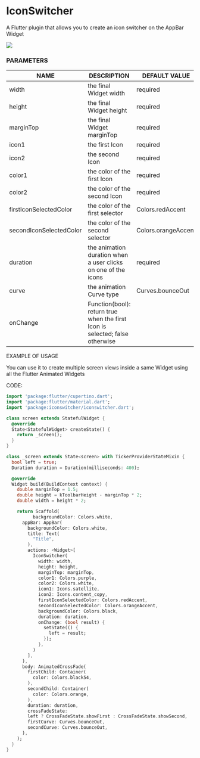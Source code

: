 # IconSwitcher

A Flutter plugin that allows you to create an icon switcher on the AppBar Widget

![](https://dremardesign.com/media/iconswitcher.gif)



### PARAMETERS

| NAME                    | DESCRIPTION                                                  | DEFAULT VALUE       |
| ----------------------- | ------------------------------------------------------------ | ------------------- |
| width                   | the final Widget width                                       | required            |
| height                  | the final Widget height                                      | required            |
| marginTop               | the final Widget marginTop                                   | required            |
| icon1                   | the first Icon                                               | required            |
| icon2                   | the second Icon                                              | required            |
| color1                  | the color of the first Icon                                  | required            |
| color2                  | the color of the second Icon                                 | required            |
| firstIconSelectedColor  | the color of the first selector                              | Colors.redAccent    |
| secondIconSelectedColor | the color of the second selector                             | Colors.orangeAccent |
| duration                | the animation duration when a user clicks on one of the icons | required            |
| curve                   | the animation Curve type                                     | Curves.bounceOut    |
| onChange                | Function(bool): return true when the first Icon is selected; false otherwise |                     |



EXAMPLE OF USAGE

You can use it to create multiple screen views inside a same Widget using all the Flutter Animated Widgets

CODE:

```dart
import 'package:flutter/cupertino.dart';
import 'package:flutter/material.dart';
import 'package:iconswitcher/iconswitcher.dart';

class screen extends StatefulWidget {
  @override
  State<StatefulWidget> createState() {
    return _screen();
  }
}

class _screen extends State<screen> with TickerProviderStateMixin {
  bool left = true;
  Duration duration = Duration(milliseconds: 400);

  @override
  Widget build(BuildContext context) {
    double marginTop = 1.5;
    double height = kToolbarHeight - marginTop * 2;
    double width = height * 2;

    return Scaffold(
          backgroundColor: Colors.white,
      appBar: AppBar(
        backgroundColor: Colors.white,
        title: Text(
          "Title",
        ),
        actions: <Widget>[
          IconSwitcher(
            width: width,
            height: height,
            marginTop: marginTop,
            color1: Colors.purple,
            color2: Colors.white,
            icon1: Icons.satellite,
            icon2: Icons.content_copy,
            firstIconSelectedColor: Colors.redAccent,
            secondIconSelectedColor: Colors.orangeAccent,
            backgroundColor: Colors.black,
            duration: duration,
            onChange: (bool result) {
              setState(() {
                left = result;
              });
            },
          )
        ],
      ),
      body: AnimatedCrossFade(
        firstChild: Container(
          color: Colors.black54,
        ),
        secondChild: Container(
          color: Colors.orange,
        ),
        duration: duration,
        crossFadeState:
        left ? CrossFadeState.showFirst : CrossFadeState.showSecond,
        firstCurve: Curves.bounceOut,
        secondCurve: Curves.bounceOut,
      ),
    );
  }
}


```

